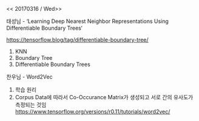 << 20170316 / Wed>>

태성님 - ‘Learning Deep Nearest Neighbor Representations Using Differentiable Boundary Trees‘

https://tensorflow.blog/tag/differentiable-boundary-tree/

1. KNN
2. Boundary Tree
3. Differentiable Boundary Trees

찬우님 - Word2Vec
1. 학습 원리
2. Corpus Data에 따라서 Co-Occurance Matrix가 생성되고 서로 간의 유사도가 측정되는 것임
https://www.tensorflow.org/versions/r0.11/tutorials/word2vec/
